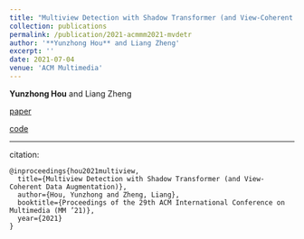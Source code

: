 ```yaml
---
title: "Multiview Detection with Shadow Transformer (and View-Coherent Data Augmentation)"
collection: publications
permalink: /publication/2021-acmmm2021-mvdetr
author: '**Yunzhong Hou** and Liang Zheng'
excerpt: ''
date: 2021-07-04
venue: 'ACM Multimedia'
---
```

**Yunzhong Hou** and Liang Zheng


[paper](https://arxiv.org/abs/2108.05888)

[code](https://github.com/hou-yz/MVDeTr)

---
citation:
```
@inproceedings{hou2021multiview,
  title={Multiview Detection with Shadow Transformer (and View-Coherent Data Augmentation)},
  author={Hou, Yunzhong and Zheng, Liang},
  booktitle={Proceedings of the 29th ACM International Conference on Multimedia (MM ’21)},
  year={2021}
}
```